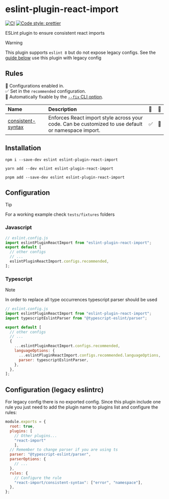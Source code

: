 # eslint-plugin-react-import

[![CI](https://github.com/marcalexiei/eslint-plugin-react-import/actions/workflows/CI.yml/badge.svg)](https://github.com/marcalexiei/eslint-plugin-react-import/actions/workflows/CI.yml)
[![Code style: prettier](https://img.shields.io/badge/code_style-prettier-ff69b4.svg)](https://prettier.io)

ESLint plugin to ensure consistent react imports

> [!WARNING]
> This plugin supports `eslint 8` but do not expose legacy configs.
> See the [guide below](#configuration-legacy-eslintrc) use this plugin with legacy config

## Rules

<!-- begin auto-generated rules list -->

💼 Configurations enabled in.\
✅ Set in the `recommended` configuration.\
🔧 Automatically fixable by the [`--fix` CLI option](https://eslint.org/docs/user-guide/command-line-interface#--fix).

| Name                                                 | Description                                                                                         | 💼 | 🔧 |
| :--------------------------------------------------- | :-------------------------------------------------------------------------------------------------- | :- | :- |
| [consistent-syntax](docs/rules/consistent-syntax.md) | Enforces React import style across your code. Can be customized to use default or namespace import. | ✅  | 🔧 |

<!-- end auto-generated rules list -->

## Installation

```shell
npm i --save-dev eslint eslint-plugin-react-import
```

```shell
yarn add --dev eslint eslint-plugin-react-import
```

```shell
pnpm add --save-dev eslint eslint-plugin-react-import
```

## Configuration

> [!TIP]
> For a working example check `tests/fixtures` folders

### Javascript

```js
// eslint.config.js
import eslintPluginReactImport from "eslint-plugin-react-import";
export default [
  // other configs
  // ...
  eslintPluginReactImport.configs.recommended,
];
```

### Typescript

> [!NOTE]
> In order to replace all type occurrences typescript parser should be used

```js
// eslint.config.js
import eslintPluginReactImport from "eslint-plugin-react-import";
import typescriptEslintParser from "@typescript-eslint/parser";

export default [
  // other configs
  // ...
  {
    ...eslintPluginReactImport.configs.recommended,
    languageOptions: {
      ...eslintPluginReactImport.configs.recommended.languageOptions,
      parser: typescriptEslintParser,
    },
  },
];
```

## Configuration (legacy eslintrc)

For legacy config there is no exported config. Since this plugin include one rule
you just need to add the plugin name to plugins list and configure the rules:

```js
module.exports = {
  root: true,
  plugins: [
    // Other plugins...
    "react-import"
    ],
  // Remember to change parser if you are using ts
  parser: "@typescript-eslint/parser",
  parserOptions: {
    // ...
  },
  rules: {
    // Configure the rule
    "react-import/consistent-syntax": ["error", "namespace"],
  },
};
```
